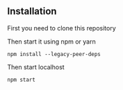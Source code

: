 
## Installation

First you need to clone this repository



Then start it using npm or yarn

```
npm install --legacy-peer-deps
```

Then start localhost

```
npm start
```



